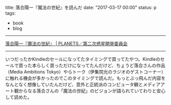 title: 落合陽一『魔法の世紀』を読んだ
date: "2017-03-17 00:00"
status: p
tags:
- book
- blog
---

[落合陽一『魔法の世紀』 \| PLANETS／第二次惑星開発委員会](http://wakusei2nd.com/series/2707/)

---

いつだったかKindleのセールになってたタイミングで買ってたやつ。Kindleのセールで買った本らしく買っただけになってたんだけど、ちょうど落合さんの作品（Media Ambitions Tokyo）やらトーク（伊集院光のラジオのゲストコーナー）に触れる機会が多かったのでこのタイミングで読んだ。もっとぶっ飛んだ内容をなんとなく想像していたんだけど、意外と正統派のコンピュータ観とメディアアート観からなる落合さんの「魔法の世紀」のビジョンが語られていてわりと安心して読めた。
